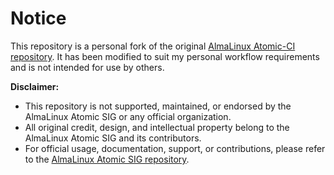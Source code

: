 
# Notice

This repository is a personal fork of the original [AlmaLinux Atomic-CI repository](https://github.com/AlmaLinux/atomic-ci). It has been modified to suit my personal workflow requirements and is not intended for use by others.

**Disclaimer:**
- This repository is not supported, maintained, or endorsed by the AlmaLinux Atomic SIG or any official organization.
- All original credit, design, and intellectual property belong to the AlmaLinux Atomic SIG and its contributors.
- For official usage, documentation, support, or contributions, please refer to the [AlmaLinux Atomic SIG repository](https://github.com/AlmaLinux/atomic-ci).


